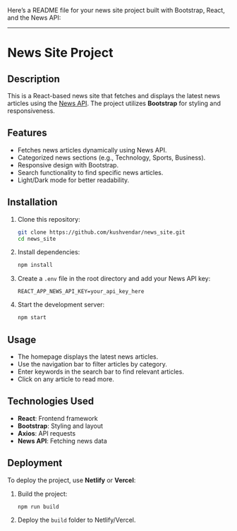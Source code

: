 Here’s a README file for your news site project built with Bootstrap, React, and the News API:

---

# News Site Project

## Description

This is a React-based news site that fetches and displays the latest news articles using the [News API](https://newsapi.org/). The project utilizes **Bootstrap** for styling and responsiveness.

## Features

- Fetches news articles dynamically using News API.
- Categorized news sections (e.g., Technology, Sports, Business).
- Responsive design with Bootstrap.
- Search functionality to find specific news articles.
- Light/Dark mode for better readability.

## Installation

1. Clone this repository:

   ```sh
   git clone https://github.com/kushvendar/news_site.git
   cd news_site
   ```

2. Install dependencies:

   ```sh
   npm install
   ```

3. Create a `.env` file in the root directory and add your News API key:

   ```
   REACT_APP_NEWS_API_KEY=your_api_key_here
   ```

4. Start the development server:

   ```sh
   npm start
   ```

## Usage

- The homepage displays the latest news articles.
- Use the navigation bar to filter articles by category.
- Enter keywords in the search bar to find relevant articles.
- Click on any article to read more.

## Technologies Used

- **React**: Frontend framework
- **Bootstrap**: Styling and layout
- **Axios**: API requests
- **News API**: Fetching news data

## Deployment

To deploy the project, use **Netlify** or **Vercel**:

1. Build the project:

   ```sh
   npm run build
   ```

2. Deploy the `build` folder to Netlify/Vercel.

